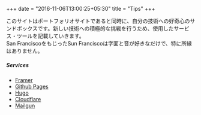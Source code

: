 +++
date = "2016-11-06T13:00:25+05:30"
title = "Tips"
+++

このサイトはポートフォリオサイトであると同時に、自分の技術への好奇心のサンドボックスです。新しい技術への積極的な挑戦を行うため、使用したサービス・ツールを記載していきます。  
San FranciscoをもじったSun Franciscoは字面と音が好きなだけで、特に所縁はありません。

##### Services
* [Framer](https://framer.com/)
* [Github Pages](https://pages.github.com/)
* [Hugo](https://gohugo.io/)
* [Cloudflare](https://www.cloudflare.com/)
* [Mailgun](https://www.mailgun.com/)